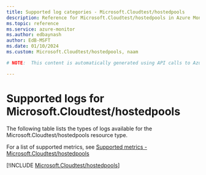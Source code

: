 ```yaml
---
title: Supported log categories - Microsoft.Cloudtest/hostedpools
description: Reference for Microsoft.Cloudtest/hostedpools in Azure Monitor Logs.
ms.topic: reference
ms.service: azure-monitor
ms.author: edbaynash
author: EdB-MSFT
ms.date: 01/10/2024
ms.custom: Microsoft.Cloudtest/hostedpools, naam

# NOTE:  This content is automatically generated using API calls to Azure. Any edits made on these files will be overwritten in the next run of the script. 

---
```





# Supported logs for Microsoft.Cloudtest/hostedpools  
The following table lists the types of logs available for the Microsoft.Cloudtest/hostedpools resource type.
  
  
  
For a list of supported metrics, see [Supported metrics - Microsoft.Cloudtest/hostedpools](../supported-metrics/microsoft-cloudtest-hostedpools-metrics.md)  
  

  
[!INCLUDE [Microsoft.Cloudtest/hostedpools](./includes/microsoft-cloudtest-hostedpools-logs-include.md)]  
  
  

